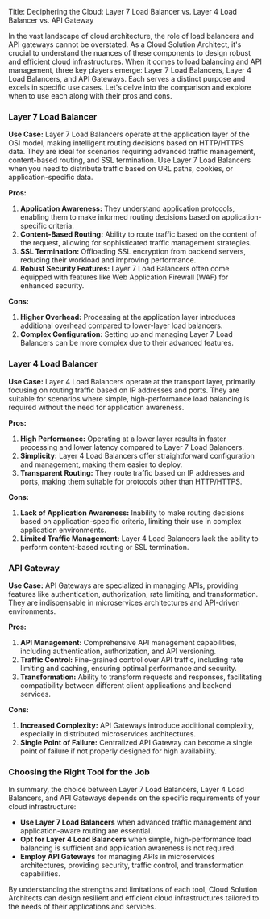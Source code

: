 Title: Deciphering the Cloud: Layer 7 Load Balancer vs. Layer 4 Load Balancer vs. API Gateway

In the vast landscape of cloud architecture, the role of load balancers and API gateways cannot be overstated. As a Cloud Solution Architect, it's crucial to understand the nuances of these components to design robust and efficient cloud infrastructures. When it comes to load balancing and API management, three key players emerge: Layer 7 Load Balancers, Layer 4 Load Balancers, and API Gateways. Each serves a distinct purpose and excels in specific use cases. Let's delve into the comparison and explore when to use each along with their pros and cons.

### Layer 7 Load Balancer

**Use Case:** Layer 7 Load Balancers operate at the application layer of the OSI model, making intelligent routing decisions based on HTTP/HTTPS data. They are ideal for scenarios requiring advanced traffic management, content-based routing, and SSL termination. Use Layer 7 Load Balancers when you need to distribute traffic based on URL paths, cookies, or application-specific data.

**Pros:**
1. **Application Awareness:** They understand application protocols, enabling them to make informed routing decisions based on application-specific criteria.
2. **Content-Based Routing:** Ability to route traffic based on the content of the request, allowing for sophisticated traffic management strategies.
3. **SSL Termination:** Offloading SSL encryption from backend servers, reducing their workload and improving performance.
4. **Robust Security Features:** Layer 7 Load Balancers often come equipped with features like Web Application Firewall (WAF) for enhanced security.

**Cons:**
1. **Higher Overhead:** Processing at the application layer introduces additional overhead compared to lower-layer load balancers.
2. **Complex Configuration:** Setting up and managing Layer 7 Load Balancers can be more complex due to their advanced features.

### Layer 4 Load Balancer

**Use Case:** Layer 4 Load Balancers operate at the transport layer, primarily focusing on routing traffic based on IP addresses and ports. They are suitable for scenarios where simple, high-performance load balancing is required without the need for application awareness.

**Pros:**
1. **High Performance:** Operating at a lower layer results in faster processing and lower latency compared to Layer 7 Load Balancers.
2. **Simplicity:** Layer 4 Load Balancers offer straightforward configuration and management, making them easier to deploy.
3. **Transparent Routing:** They route traffic based on IP addresses and ports, making them suitable for protocols other than HTTP/HTTPS.

**Cons:**
1. **Lack of Application Awareness:** Inability to make routing decisions based on application-specific criteria, limiting their use in complex application environments.
2. **Limited Traffic Management:** Layer 4 Load Balancers lack the ability to perform content-based routing or SSL termination.

### API Gateway

**Use Case:** API Gateways are specialized in managing APIs, providing features like authentication, authorization, rate limiting, and transformation. They are indispensable in microservices architectures and API-driven environments.

**Pros:**
1. **API Management:** Comprehensive API management capabilities, including authentication, authorization, and API versioning.
2. **Traffic Control:** Fine-grained control over API traffic, including rate limiting and caching, ensuring optimal performance and security.
3. **Transformation:** Ability to transform requests and responses, facilitating compatibility between different client applications and backend services.

**Cons:**
1. **Increased Complexity:** API Gateways introduce additional complexity, especially in distributed microservices architectures.
2. **Single Point of Failure:** Centralized API Gateway can become a single point of failure if not properly designed for high availability.

### Choosing the Right Tool for the Job

In summary, the choice between Layer 7 Load Balancers, Layer 4 Load Balancers, and API Gateways depends on the specific requirements of your cloud infrastructure:

- **Use Layer 7 Load Balancers** when advanced traffic management and application-aware routing are essential.
- **Opt for Layer 4 Load Balancers** when simple, high-performance load balancing is sufficient and application awareness is not required.
- **Employ API Gateways** for managing APIs in microservices architectures, providing security, traffic control, and transformation capabilities.

By understanding the strengths and limitations of each tool, Cloud Solution Architects can design resilient and efficient cloud infrastructures tailored to the needs of their applications and services.
